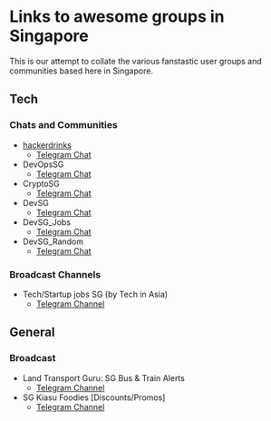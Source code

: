 # Links to awesome groups in Singapore

This is our attempt to collate the various fanstastic user groups and communities based here in Singapore.


## Tech

### Chats and Communities

  - [hackerdrinks](https://hackerdrinks.sg)
    - [Telegram Chat](https://t.me/joinchat/AVXlHwt652Fr14mSHQGlBg)
  - DevOpsSG
    - [Telegram Chat](https://t.me/joinchat/AVXlHwt652Fr14mSHQGlBg)
  - CryptoSG
    - [Telegram Chat](https://t.me/cryptoSG_Dapps)
  - DevSG
    - [Telegram Chat](https://t.me/joinchat/AMjNsFh9UGIR5VvOs1_nXA)
  - DevSG_Jobs
    - [Telegram Chat](https://t.me/joinchat/BGedIEfG39eNgvQmiki60Q)
  - DevSG_Random
    - [Telegram Chat](https://t.me/joinchat/BGedIFPZvMoshemkOoXM4g)


### Broadcast Channels

  - Tech/Startup jobs SG (by Tech in Asia)
    - [Telegram Channel](https://t.me/tiajobssg)


## General

### Broadcast

  - Land Transport Guru: SG Bus & Train Alerts
    - [Telegram Channel](https://t.me/LandTransportGuru)
  - SG Kiasu Foodies [Discounts/Promos]
    - [Telegram Channel](https://t.me/kiasufoodies)
